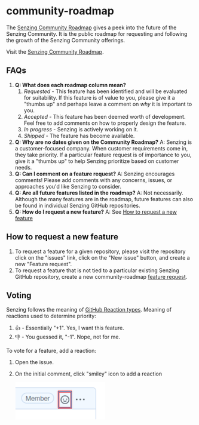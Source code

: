 # community-roadmap

The [Senzing Community Roadmap](https://github.com/Senzing/community-roadmap/projects/1)
gives a peek into the future of the Senzing Community.
It is the public roadmap for requesting and following the growth of the Senzing Community offerings.

Visit the [Senzing Community Roadmap](https://github.com/Senzing/community-roadmap/projects/1).

## FAQs

1. **Q: What does each roadmap column mean?**
    1. *Requested* - This feature has been identified and will be evaluated for suitability.
    If this feature is of value to you, please give it a "thumbs up" and perhaps leave a comment on
    *why* it is important to you.
    1. *Accepted* - This feature has been deemed worth of development.
    Feel free to add comments on how to properly design the feature.
    1. *In progress* - Senzing is actively working on it.
    1. *Shipped* - The feature has become available.
1. **Q: Why are no dates given on the Community Roadmap?**
   A: Senzing is a customer-focused company.
   When customer requirements come in, they take priority.
   If a particular feature request is of importance to you, give it a "thumbs up"
   to help Senzing prioritize based on customer needs.
1. **Q: Can I comment on a feature request?**
   A: Senzing encourages comments!
   Please add comments with any concerns, issues, or approaches you'd like Senzing to consider.
1. **Q: Are all future features listed in the roadmap?**
   A: Not necessarily.
   Although the many features are in the roadmap,
   future features can also be found in individual Senzing GitHub repositories.
1. **Q: How do I request a new feature?**
   A: See [How to request a new feature](#how-to-request-a-new-feature)

## How to request a new feature

1. To request a feature for a given repository, please visit the repository
   click on the "issues" link, click on the "New issue" button, and create a new
   "Feature request".
1. To request a feature that is not tied to a particular existing Senzing GitHub repository,
   create a new community-roadmap
   [feature request](https://github.com/Senzing/community-roadmap/issues/new?template=feature_request.md).

## Voting

Senzing follows the meaning of
[GitHub Reaction types](https://developer.github.com/v3/reactions/#reaction-types).
Meaning of reactions used to determine priority:

1. :thumbsup: - Essentially "+1".  Yes, I want this feature.
1. :thumbsdown: - You guessed it, "-1".  Nope, not for me.

To vote for a feature, add a reaction:

1. Open the issue.
1. On the initial comment, click "smiley" icon to add a reaction

    ![Reaction](docs/images/reaction.png)
